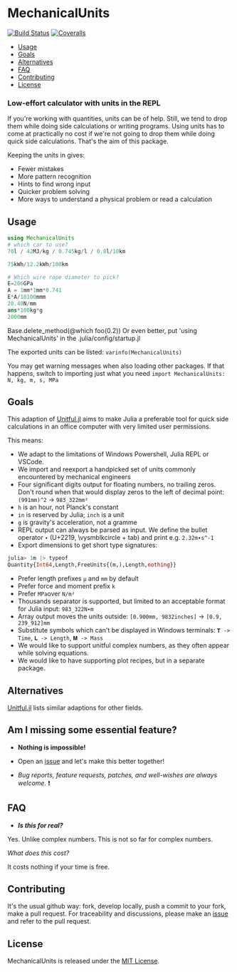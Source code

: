 # MechanicalUnits

[![Build Status](https://ci.appveyor.com/api/projects/status/github/hustf/MechanicalUnits.jl?svg=true)](https://ci.appveyor.com/project/hustf/MechanicalUnits-jl)
[![Coveralls](https://coveralls.io/repos/github/hustf/MechanicalUnits.jl/badge.svg?branch=master)](https://coveralls.io/github/hustf/MechanicalUnits.jl?branch=master)


  - [Usage](#usage)
  - [Goals](#goals)
  - [Alternatives](#alternatives)
  - [FAQ](#faq)
  - [Contributing](#contributing)
  - [License](#license)


### Low-effort calculator with units in the REPL
If you're working with quantities, units can be of help. Still, we tend to drop them while doing side calculations or writing programs. Using units has to come at practically no cost if we're not going to drop them while doing quick side calculations. That's the aim of this package.

Keeping the units in gives:
* Fewer mistakes
* More pattern recognition
* Hints to find wrong input
* Quicker problem solving
* More ways to understand a physical problem or read a calculation

## Usage
```julia
using MechanicalUnits
# which car to use?
70l / 42MJ/kg / 0.745kg/l / 0.8l/10km

75kWh/12.2kWh/100km

# Which wire rope diameter to pick?
E=206GPa
A = 1mm*1mm*0.741
E*A/10100mmm
20.40N/mm
ans*100kg*g
2000mm
```
Base.delete_method(@which foo(0.2))
Or even better, put 'using MechanicalUnits' in the .julia/config/startup.jl

The exported units can be listed:
```varinfo(MechanicalUnits)```

You may get warning messages when also loading other packages. If that happens, switch to importing just what you need
```import MechanicalUnits: N, kg, m, s, MPa```


## Goals
This adaption of [Unitful.jl](https://github.com/PainterQubits/Unitful.jl) aims to make Julia a preferable tool for quick side calculations in an office computer with very limited user permissions.

This means:
* We adapt to the limitations of Windows Powershell, Julia REPL or VSCode.
* We import and reexport a handpicked set of units commonly encountered by mechanical engineers
* Four significant digits output for floating numbers, no trailing zeros. Don't round when that would display zeros to the left of decimal point: `(991mm)^2` -> `983_322mm²`
* `h` is an hour, not Planck's constant
* `in` is reserved by Julia; `inch` is a unit
* `g` is gravity's acceleration, not a gramme
* REPL output can always be parsed as input. We define the bullet operator `∙` (U+2219, \vysmblkcircle + tab) and print e.g. `2.32m∙s^-1`
* Export dimensions to get short type signatures:
```julia
julia> 1m |> typeof
Quantity{Int64,Length,FreeUnits{(m,),Length,nothing}}
``` 
* Prefer length prefixes `μ` and `mm` by default
* Prefer force and moment prefix `k`
* Prefer `MPa`over `N/m²`
* Thousands separator is supported, but limited to an acceptable format for Julia input: ```983_322N∙m```
* Array output moves the units outside: `[0.900mm, 9832inches]` -> `[0.9, 239_912]mm`
* Substitute symbols which can't be displayed in Windows terminals: `𝐓 -> Time`, `𝐋 -> Length`, `𝐌 -> Mass`
* We would like to support unitful complex numbers, as they often appear while solving equations.
* We would like to have supporting plot recipes, but in a separate package.

## Alternatives

[Unitful.jl](https://github.com/PainterQubits/Unitful.jl) lists similar adaptions for other fields.


## Am I missing some essential feature?

- **Nothing is impossible!**

- Open an [issue](https://github.com/hustf/MechanicalUnits/issues/new) and let's make this better together!

- *Bug reports, feature requests, patches, and well-wishes are always welcome.* :heavy_exclamation_mark:

## FAQ

- ***Is this for real?***

Yes. Unlike complex numbers. This is not so far for complex numbers.

*What does this cost?*

It costs nothing if your time is free.

## Contributing

It's the usual github way: fork, develop locally, push a commit to your fork, make a pull request.
For traceability and discussions, please make an [issue](https://github.com/hustf/MechanicalUnits/issues/new) and refer to the pull request.


## License

MechanicalUnits is released under the [MIT License](http://www.opensource.org/licenses/MIT).